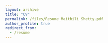```yaml
---
layout: archive
title: "CV"
permalink: /files/Resume_Maithili_Shetty.pdf
author_profile: true
redirect_from:
  - /resume
---
```


